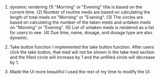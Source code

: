 1. dynamic rendering
    (1) "Morning" or "Evening" title is based on the current time.
    (2) Number of routine meds are based on calculating the length of total meds on "Morning" or "Evening".
    (3) The circles are based on calculating the number of the taken meds and untaken meds on "Morning" or "Evening".
    (5) List of untaken meds is rendered as a list for users to see.
    (4) Due time, name, dosage, and dosage type are also dynamic.

2. Take button function
I implemented the take button function. After users click the take button, that med will not be shown in the take med section and the filled circle will increase by 1 and the unfilled circle will decrease by 1.

3. Made the UI more beautiful
I used the rest of my time to modify the UI.